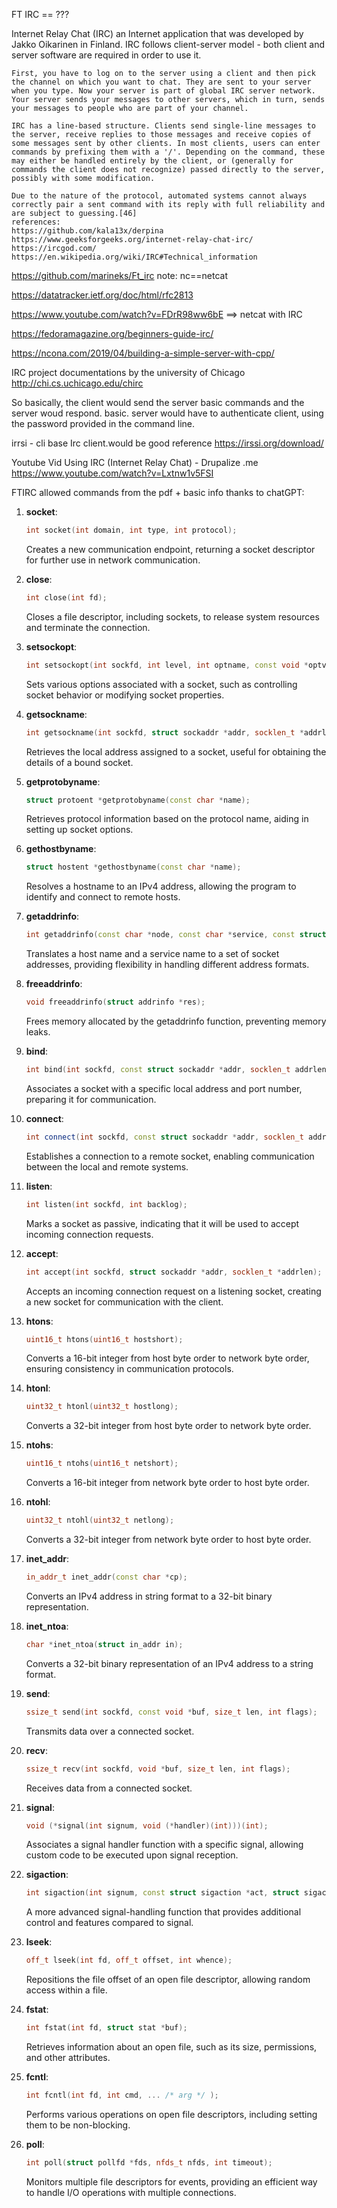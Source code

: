 FT IRC == ???

Internet Relay Chat (IRC)
	an Internet application that was developed by Jakko Oikarinen in Finland.
	IRC follows client-server model - both client and server software are required in order to use it.

	First, you have to log on to the server using a client and then pick the channel on which you want to chat. They are sent to your server when you type. Now your server is part of global IRC server network. Your server sends your messages to other servers, which in turn, sends your messages to people who are part of your channel.

	IRC has a line-based structure. Clients send single-line messages to the server, receive replies to those messages and receive copies of some messages sent by other clients. In most clients, users can enter commands by prefixing them with a '/'. Depending on the command, these may either be handled entirely by the client, or (generally for commands the client does not recognize) passed directly to the server, possibly with some modification.

	Due to the nature of the protocol, automated systems cannot always correctly pair a sent command with its reply with full reliability and are subject to guessing.[46]
	references:
	https://github.com/kala13x/derpina
	https://www.geeksforgeeks.org/internet-relay-chat-irc/
	https://ircgod.com/
	https://en.wikipedia.org/wiki/IRC#Technical_information

https://github.com/marineks/Ft_irc note: nc==netcat

https://datatracker.ietf.org/doc/html/rfc2813

https://www.youtube.com/watch?v=FDrR98ww6bE ==> netcat with IRC

https://fedoramagazine.org/beginners-guide-irc/

https://ncona.com/2019/04/building-a-simple-server-with-cpp/


IRC project documentations by the university of Chicago
http://chi.cs.uchicago.edu/chirc

So basically, the client would send the server basic commands and the server woud respond. basic. server would have to authenticate client, using the password provided in the command line.

irrsi - cli base Irc client.would be good reference
https://irssi.org/download/


Youtube Vid
Using IRC (Internet Relay Chat) - Drupalize .me
https://www.youtube.com/watch?v=Lxtnw1v5FSI


FTIRC allowed commands from the pdf + basic info thanks to chatGPT:
1. **socket**:
	```cpp
	int socket(int domain, int type, int protocol);
	```
	Creates a new communication endpoint, returning a socket descriptor for further use in network communication.

2. **close**:
	```cpp
	int close(int fd);
	```
	Closes a file descriptor, including sockets, to release system resources and terminate the connection.

3. **setsockopt**:
	```cpp
	int setsockopt(int sockfd, int level, int optname, const void *optval, socklen_t optlen);
	```
	Sets various options associated with a socket, such as controlling socket behavior or modifying socket properties.

4. **getsockname**:
	```cpp
	int getsockname(int sockfd, struct sockaddr *addr, socklen_t *addrlen);
	```
	Retrieves the local address assigned to a socket, useful for obtaining the details of a bound socket.

5. **getprotobyname**:
	```cpp
	struct protoent *getprotobyname(const char *name);
	```
	Retrieves protocol information based on the protocol name, aiding in setting up socket options.

6. **gethostbyname**:
	```cpp
	struct hostent *gethostbyname(const char *name);
	```
	Resolves a hostname to an IPv4 address, allowing the program to identify and connect to remote hosts.

7. **getaddrinfo**:
	```cpp
	int getaddrinfo(const char *node, const char *service, const struct addrinfo *hints, struct addrinfo **res);
	```
	Translates a host name and a service name to a set of socket addresses, providing flexibility in handling different address formats.

8. **freeaddrinfo**:
	```cpp
	void freeaddrinfo(struct addrinfo *res);
	```
	Frees memory allocated by the getaddrinfo function, preventing memory leaks.

9. **bind**:
	```cpp
	int bind(int sockfd, const struct sockaddr *addr, socklen_t addrlen);
	```
	Associates a socket with a specific local address and port number, preparing it for communication.

10. **connect**:
	```cpp
	int connect(int sockfd, const struct sockaddr *addr, socklen_t addrlen);
	```
	Establishes a connection to a remote socket, enabling communication between the local and remote systems.

11. **listen**:
	```cpp
	int listen(int sockfd, int backlog);
	```
	Marks a socket as passive, indicating that it will be used to accept incoming connection requests.

12. **accept**:
	```cpp
	int accept(int sockfd, struct sockaddr *addr, socklen_t *addrlen);
	```
	Accepts an incoming connection request on a listening socket, creating a new socket for communication with the client.

13. **htons**:
	```cpp
	uint16_t htons(uint16_t hostshort);
	```
	Converts a 16-bit integer from host byte order to network byte order, ensuring consistency in communication protocols.

14. **htonl**:
	```cpp
	uint32_t htonl(uint32_t hostlong);
	```
	Converts a 32-bit integer from host byte order to network byte order.

15. **ntohs**:
	```cpp
	uint16_t ntohs(uint16_t netshort);
	```
	Converts a 16-bit integer from network byte order to host byte order.

16. **ntohl**:
	```cpp
	uint32_t ntohl(uint32_t netlong);
	```
	Converts a 32-bit integer from network byte order to host byte order.

17. **inet_addr**:
	```cpp
	in_addr_t inet_addr(const char *cp);
	```
	Converts an IPv4 address in string format to a 32-bit binary representation.

18. **inet_ntoa**:
	```cpp
	char *inet_ntoa(struct in_addr in);
	```
	Converts a 32-bit binary representation of an IPv4 address to a string format.

19. **send**:
	```cpp
	ssize_t send(int sockfd, const void *buf, size_t len, int flags);
	```
	Transmits data over a connected socket.

20. **recv**:
	```cpp
	ssize_t recv(int sockfd, void *buf, size_t len, int flags);
	```
	Receives data from a connected socket.

21. **signal**:
	```cpp
	void (*signal(int signum, void (*handler)(int)))(int);
	```
	Associates a signal handler function with a specific signal, allowing custom code to be executed upon signal reception.

22. **sigaction**:
	```cpp
	int sigaction(int signum, const struct sigaction *act, struct sigaction *oldact);
	```
	A more advanced signal-handling function that provides additional control and features compared to signal.

23. **lseek**:
	```cpp
	off_t lseek(int fd, off_t offset, int whence);
	```
	Repositions the file offset of an open file descriptor, allowing random access within a file.

24. **fstat**:
	```cpp
	int fstat(int fd, struct stat *buf);
	```
	Retrieves information about an open file, such as its size, permissions, and other attributes.

25. **fcntl**:
	```cpp
	int fcntl(int fd, int cmd, ... /* arg */ );
	```
	Performs various operations on open file descriptors, including setting them to be non-blocking.

26. **poll**:
	```cpp
	int poll(struct pollfd *fds, nfds_t nfds, int timeout);
	```
	Monitors multiple file descriptors for events, providing an efficient way to handle I/O operations with multiple connections.